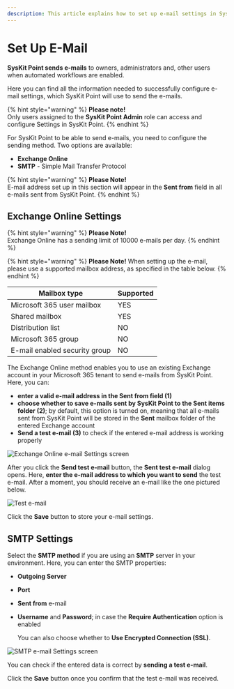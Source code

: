 ```yaml
---
description: This article explains how to set up e-mail settings in SysKit Point.
---
```


# Set Up E-Mail

**SysKit Point sends e-mails** to owners, administrators and, other users when automated workflows are enabled.

Here you can find all the information needed to successfully configure e-mail settings, which SysKit Point will use to send the e-mails.

{% hint style="warning" %}
**Please note!**\
Only users assigned to the **SysKit Point Admin** role can access and configure Settings in SysKit Point.
{% endhint %}

For SysKit Point to be able to send e-mails, you need to configure the sending method. Two options are available:

* **Exchange Online**
* **SMTP** - Simple Mail Transfer Protocol

{% hint style="warning" %}
**Please Note!**\
E-mail address set up in this section will appear in the **Sent from** field in all e-mails sent from SysKit Point.
{% endhint %}

## Exchange Online Settings

{% hint style="warning" %}
**Please Note!**\
Exchange Online has a sending limit of 10000 e-mails per day.
{% endhint %}

{% hint style="warning" %}
**Please Note!** When setting up the e-mail, please use a supported mailbox address, as specified in the table below.
{% endhint %}

| Mailbox type                  | Supported |
| ----------------------------- | --------- |
| Microsoft 365 user mailbox    | YES       |
| Shared mailbox                | YES       |
| Distribution list             | NO        |
| Microsoft 365 group           | NO        |
| E-mail enabled security group | NO        |

The Exchange Online method enables you to use an existing Exchange account in your Microsoft 365 tenant to send e-mails from SysKit Point. Here, you can:

* **enter a valid e-mail address in the Sent from field (1)**
* **choose whether to save e-mails sent by SysKit Point to the Sent items folder (2)**; by default, this option is turned on, meaning that all e-mails sent from SysKit Point will be stored in the **Sent** mailbox folder of the entered Exchange account
* **Send a test e-mail (3)** to check if the entered e-mail address is working properly

![Exchange Online e-mail Settings screen](../.gitbook/assets/enable-permissions-review\_exchange-online-settings.png)

After you click the **Send test e-mail** button, the **Sent test e-mail** dialog opens. Here, **enter the e-mail address to which you want to send** the test e-mail. After a moment, you should receive an e-mail like the one pictured below.

![Test e-mail](<../.gitbook/assets/enable-permissions-review\_test-email (1) (2) (2) (3) (4) (4) (4) (6) (8) (2) (6) (1).png>)

Click the **Save** button to store your e-mail settings.

## SMTP Settings

Select the **SMTP method** if you are using an **SMTP** server in your environment. Here, you can enter the SMTP properties:

* **Outgoing Server**
* **Port**
* **Sent from** e-mail
*   **Username** and **Password**; in case the **Require Authentication** option is enabled

    You can also choose whether to **Use Encrypted Connection (SSL)**.

![SMTP e-mail Settings screen](../.gitbook/assets/enable-permissions-review\_smtp-settings.png)

You can check if the entered data is correct by **sending a test e-mail**.

Click the **Save** button once you confirm that the test e-mail was received.
